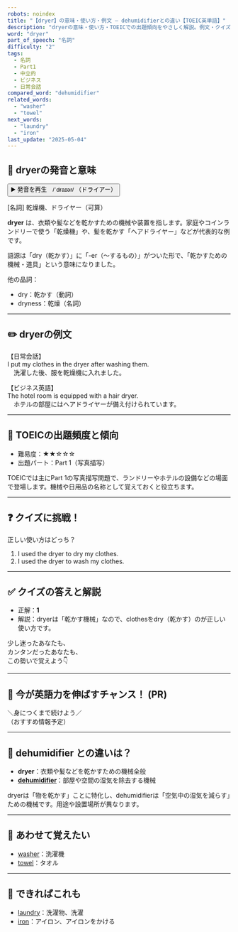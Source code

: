 ```yaml
---
robots: noindex
title: "【dryer】の意味・使い方・例文 ― dehumidifierとの違い【TOEIC英単語】"
description: "dryerの意味・使い方・TOEICでの出題傾向をやさしく解説。例文・クイズ付きでdehumidifierとの違いもわかりやすく学べます。"
word: "dryer"
part_of_speech: "名詞"
difficulty: "2"
tags:
  - 名詞
  - Part1
  - 中立的
  - ビジネス
  - 日常会話
compared_word: "dehumidifier"
related_words:
  - "washer"
  - "towel"
next_words:
  - "laundry"
  - "iron"
last_update: "2025-05-04"
---
```


## 🔰 dryerの発音と意味

<button class="play-audio" onclick="playTTS('dryer')">
  <span class="play-audio-main">
    ▶️ 発音を再生　/ˈdraɪər/
  </span>
  <span class="play-audio-sub">
    （ドライアー）
  </span>
</button>

[名詞] 乾燥機、ドライヤー（可算）

**dryer** は、衣類や髪などを乾かすための機械や装置を指します。家庭やコインランドリーで使う「乾燥機」や、髪を乾かす「ヘアドライヤー」などが代表的な例です。

語源は「dry（乾かす）」に「-er（～するもの）」がついた形で、「乾かすための機械・道具」という意味になりました。

他の品詞：  
- dry：乾かす（動詞）
- dryness：乾燥（名詞）

---

## ✏️ dryerの例文

【日常会話】  
I put my clothes in the dryer after washing them.  
　洗濯した後、服を乾燥機に入れました。

【ビジネス英語】  
The hotel room is equipped with a hair dryer.  
　ホテルの部屋にはヘアドライヤーが備え付けられています。

---

## 🎯 TOEICの出題頻度と傾向

- 難易度：★★☆☆☆
- 出題パート：Part 1（写真描写）

TOEICでは主にPart 1の写真描写問題で、ランドリーやホテルの設備などの場面で登場します。機械や日用品の名称として覚えておくと役立ちます。

---

## ❓ クイズに挑戦！

正しい使い方はどっち？

1. I used the dryer to dry my clothes.
2. I used the dryer to wash my clothes.

---

## ✅ クイズの答えと解説

- 正解：**1**
- 解説：dryerは「乾かす機械」なので、clothesをdry（乾かす）のが正しい使い方です。

少し迷ったあなたも、  
カンタンだったあなたも、  
この勢いで覚えよう👇️

---

## 🚀 今が英語力を伸ばすチャンス！ (PR)

<div class="info-center">
＼身につくまで続けよう／<br>  
（おすすめ情報予定）
</div>

---

## 🤔  dehumidifier との違いは？

- **dryer**：衣類や髪などを乾かすための機械全般
- **[dehumidifier](/word/dehumidifier/)**：部屋や空間の湿気を除去する機械

dryerは「物を乾かす」ことに特化し、dehumidifierは「空気中の湿気を減らす」ための機械です。用途や設置場所が異なります。

---

## 🧩 あわせて覚えたい

- [washer](/word/washer/)：洗濯機
- [towel](/word/towel/)：タオル

---

## 📖 できればこれも

- [laundry](/word/laundry/)：洗濯物、洗濯
- [iron](/word/iron/)：アイロン、アイロンをかける

<!-- cvid: aid02_bid24 -->
